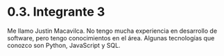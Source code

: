 # 0.3. Integrante 3

Me llamo Justin Macavilca. No tengo mucha experiencia en desarrollo de software,
pero tengo conocimientos en el área. Algunas tecnologías que conozco son Python, JavaScript y SQL. 